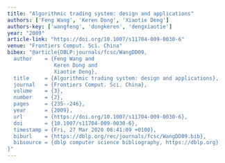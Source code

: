 ```yaml
---
title: "Algorithmic trading system: design and applications"
authors: ['Feng Wang', 'Keren Dong', 'Xiaotie Deng']
authors-key: ['wangfeng', 'dongkeren', 'dengxiaotie']
year: "2009"
article-link: "https://doi.org/10.1007/s11704-009-0030-6"
venue: "Frontiers Comput. Sci. China"
bibex: "@article{DBLP:journals/fcsc/WangDD09,
  author    = {Feng Wang and
               Keren Dong and
               Xiaotie Deng},
  title     = {Algorithmic trading system: design and applications},
  journal   = {Frontiers Comput. Sci. China},
  volume    = {3},
  number    = {2},
  pages     = {235--246},
  year      = {2009},
  url       = {https://doi.org/10.1007/s11704-009-0030-6},
  doi       = {10.1007/s11704-009-0030-6},
  timestamp = {Fri, 27 Mar 2020 08:41:09 +0100},
  biburl    = {https://dblp.org/rec/journals/fcsc/WangDD09.bib},
  bibsource = {dblp computer science bibliography, https://dblp.org}
}"
---
```

